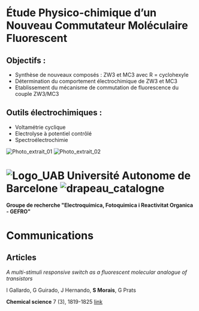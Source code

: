 # Étude Physico-chimique d’un Nouveau Commutateur Moléculaire Fluorescent

## Objectifs :

- Synthèse de nouveaux composés : ZW3 et MC3 avec R = cyclohexyle
- Détermination du comportement électrochimique de ZW3 et MC3
- Etablissement du mécanisme de commutation de fluorescence du couple ZW3/MC3


## Outils électrochimiques : 

- Voltamétrie cyclique
- Electrolyse à potentiel contrôlé
- Spectroélectrochimie



![Photo_extrait_01](https://user-images.githubusercontent.com/91669852/179369050-89b0f53e-13ef-4efe-834f-d3cbba799ec4.PNG) ![Photo_extrait_02](https://user-images.githubusercontent.com/91669852/179369032-720c8494-9f1f-4f04-8ba6-699942878bb8.png)


# ![Logo_UAB](https://user-images.githubusercontent.com/91669852/178108629-4548c04b-b896-46c2-b25a-14c8fda216ee.png) Université Autonome de Barcelone   ![drapeau_catalogne](https://user-images.githubusercontent.com/91669852/178108715-548f4103-60d6-4a07-abfa-30400ef46b60.jpg)
**Groupe de recherche "Electroquimica, Fotoquimica i Reactivitat Organica - GEFRO"**

# Communications
## Articles

*A multi-stimuli responsive switch as a fluorescent molecular analogue of transistors*

I Gallardo, G Guirado, J Hernando, **S Morais**, G Prats


**Chemical science** 7 (3), 1819-1825 [link](https://pubs.rsc.org/en/content/articlehtml/2015/sc/c5sc03395k)
